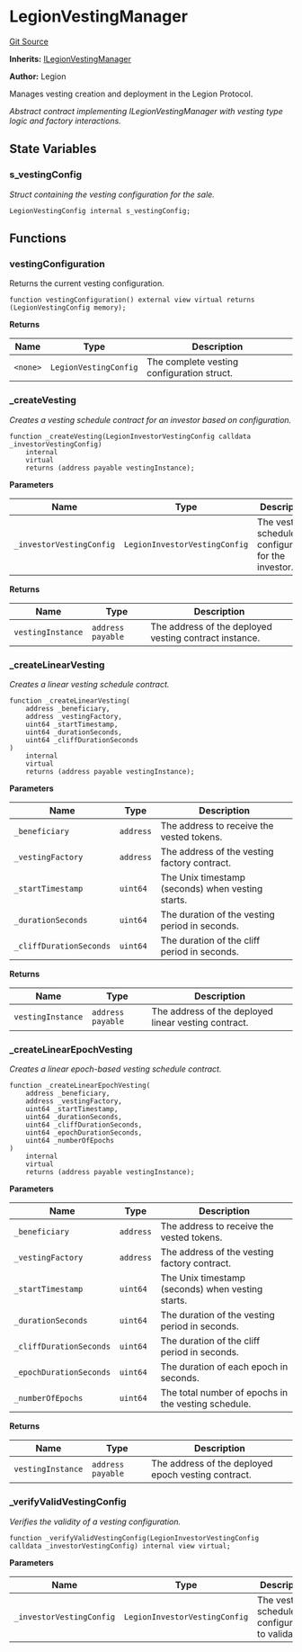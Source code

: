 # LegionVestingManager
[Git Source](https://github.com/Legion-Team/legion-protocol-contracts/blob/1b4860840757d3318edea1bebfb7423e200bff55/src/vesting/LegionVestingManager.sol)

**Inherits:**
[ILegionVestingManager](/src/interfaces/vesting/ILegionVestingManager.sol/interface.ILegionVestingManager.md)

**Author:**
Legion

Manages vesting creation and deployment in the Legion Protocol.

*Abstract contract implementing ILegionVestingManager with vesting type logic and factory interactions.*


## State Variables
### s_vestingConfig
*Struct containing the vesting configuration for the sale.*


```solidity
LegionVestingConfig internal s_vestingConfig;
```


## Functions
### vestingConfiguration

Returns the current vesting configuration.


```solidity
function vestingConfiguration() external view virtual returns (LegionVestingConfig memory);
```
**Returns**

|Name|Type|Description|
|----|----|-----------|
|`<none>`|`LegionVestingConfig`|The complete vesting configuration struct.|


### _createVesting

*Creates a vesting schedule contract for an investor based on configuration.*


```solidity
function _createVesting(LegionInvestorVestingConfig calldata _investorVestingConfig)
    internal
    virtual
    returns (address payable vestingInstance);
```
**Parameters**

|Name|Type|Description|
|----|----|-----------|
|`_investorVestingConfig`|`LegionInvestorVestingConfig`|The vesting schedule configuration for the investor.|

**Returns**

|Name|Type|Description|
|----|----|-----------|
|`vestingInstance`|`address payable`|The address of the deployed vesting contract instance.|


### _createLinearVesting

*Creates a linear vesting schedule contract.*


```solidity
function _createLinearVesting(
    address _beneficiary,
    address _vestingFactory,
    uint64 _startTimestamp,
    uint64 _durationSeconds,
    uint64 _cliffDurationSeconds
)
    internal
    virtual
    returns (address payable vestingInstance);
```
**Parameters**

|Name|Type|Description|
|----|----|-----------|
|`_beneficiary`|`address`|The address to receive the vested tokens.|
|`_vestingFactory`|`address`|The address of the vesting factory contract.|
|`_startTimestamp`|`uint64`|The Unix timestamp (seconds) when vesting starts.|
|`_durationSeconds`|`uint64`|The duration of the vesting period in seconds.|
|`_cliffDurationSeconds`|`uint64`|The duration of the cliff period in seconds.|

**Returns**

|Name|Type|Description|
|----|----|-----------|
|`vestingInstance`|`address payable`|The address of the deployed linear vesting contract.|


### _createLinearEpochVesting

*Creates a linear epoch-based vesting schedule contract.*


```solidity
function _createLinearEpochVesting(
    address _beneficiary,
    address _vestingFactory,
    uint64 _startTimestamp,
    uint64 _durationSeconds,
    uint64 _cliffDurationSeconds,
    uint64 _epochDurationSeconds,
    uint64 _numberOfEpochs
)
    internal
    virtual
    returns (address payable vestingInstance);
```
**Parameters**

|Name|Type|Description|
|----|----|-----------|
|`_beneficiary`|`address`|The address to receive the vested tokens.|
|`_vestingFactory`|`address`|The address of the vesting factory contract.|
|`_startTimestamp`|`uint64`|The Unix timestamp (seconds) when vesting starts.|
|`_durationSeconds`|`uint64`|The duration of the vesting period in seconds.|
|`_cliffDurationSeconds`|`uint64`|The duration of the cliff period in seconds.|
|`_epochDurationSeconds`|`uint64`|The duration of each epoch in seconds.|
|`_numberOfEpochs`|`uint64`|The total number of epochs in the vesting schedule.|

**Returns**

|Name|Type|Description|
|----|----|-----------|
|`vestingInstance`|`address payable`|The address of the deployed epoch vesting contract.|


### _verifyValidVestingConfig

*Verifies the validity of a vesting configuration.*


```solidity
function _verifyValidVestingConfig(LegionInvestorVestingConfig calldata _investorVestingConfig) internal view virtual;
```
**Parameters**

|Name|Type|Description|
|----|----|-----------|
|`_investorVestingConfig`|`LegionInvestorVestingConfig`|The vesting schedule configuration to validate.|


